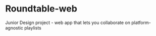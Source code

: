 # Roundtable-web
Junior Design project - web app that lets you collaborate on platform-agnostic playlists
